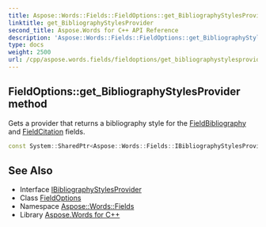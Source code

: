 ```yaml
---
title: Aspose::Words::Fields::FieldOptions::get_BibliographyStylesProvider method
linktitle: get_BibliographyStylesProvider
second_title: Aspose.Words for C++ API Reference
description: 'Aspose::Words::Fields::FieldOptions::get_BibliographyStylesProvider method. Gets a provider that returns a bibliography style for the FieldBibliography and FieldCitation fields in C++.'
type: docs
weight: 2500
url: /cpp/aspose.words.fields/fieldoptions/get_bibliographystylesprovider/
---
```

## FieldOptions::get_BibliographyStylesProvider method


Gets a provider that returns a bibliography style for the [FieldBibliography](../../fieldbibliography/) and [FieldCitation](../../fieldcitation/) fields.

```cpp
const System::SharedPtr<Aspose::Words::Fields::IBibliographyStylesProvider> & Aspose::Words::Fields::FieldOptions::get_BibliographyStylesProvider() const
```

## See Also

* Interface [IBibliographyStylesProvider](../../ibibliographystylesprovider/)
* Class [FieldOptions](../)
* Namespace [Aspose::Words::Fields](../../)
* Library [Aspose.Words for C++](../../../)
